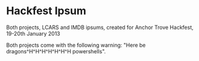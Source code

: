 Hackfest Ipsum
==============

Both projects, LCARS and IMDB ipsums, created for Anchor Trove Hackfest, 19-20th January 2013

Both projects come with the following warning: "Here be dragons^H^H^H^H^H^H^H powershells". 


